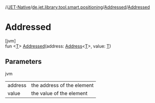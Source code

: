 //[JET-Native](../../../index.md)/[de.jet.library.tool.smart.positioning](../index.md)/[Addressed](index.md)/[Addressed](-addressed.md)

# Addressed

[jvm]\
fun &lt;[T](index.md)&gt; [Addressed](-addressed.md)(address: [Address](../-address/index.md)&lt;[T](index.md)&gt;, value: [T](index.md))

## Parameters

jvm

| | |
|---|---|
| address | the address of the element |
| value | the value of the element |
